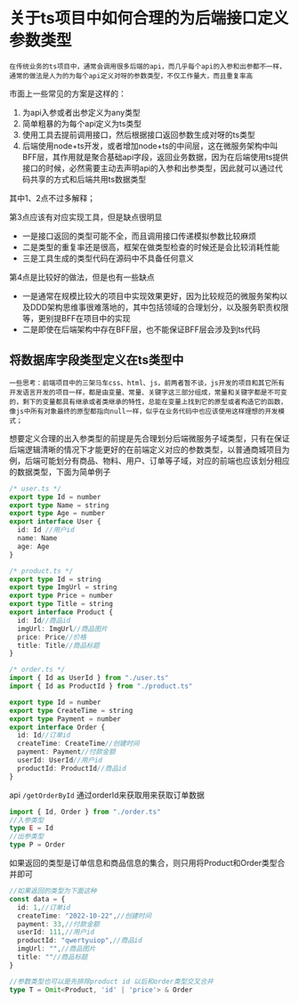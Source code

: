 # 关于ts项目中如何合理的为后端接口定义参数类型

    在传统业务的ts项目中，通常会调用很多后端的api，而几乎每个api的入参和出参都不一样，通常的做法是人为的为每个api定义对呀的参数类型，不仅工作量大，而且重复率高

市面上一些常见的方案是这样的：
1. 为api入参或者出参定义为any类型
2. 简单粗暴的为每个api定义为ts类型
3. 使用工具去提前调用接口，然后根据接口返回参数生成对呀的ts类型
4. 后端使用node+ts开发，或者增加node+ts的中间层，这在微服务架构中叫BFF层，其作用就是聚合基础api字段，返回业务数据，因为在后端使用ts提供接口的时候，必然需要主动去声明api的入参和出参类型，因此就可以通过代码共享的方式和后端共用ts数据类型

其中1、2点不过多解释；

第3点应该有对应实现工具，但是缺点很明显
* 一是接口返回的类型可能不全，而且调用接口传递模拟参数比较麻烦
* 二是类型的重复率还是很高，框架在做类型检查的时候还是会比较消耗性能
* 三是工具生成的类型代码在源码中不具备任何意义

第4点是比较好的做法，但是也有一些缺点
* 一是通常在规模比较大的项目中实现效果更好，因为比较规范的微服务架构以及DDD架构思维事很难落地的，其中包括领域的合理划分，以及服务职责权限等，更别提BFF在项目中的实现
* 二是即使在后端架构中存在BFF层，也不能保证BFF层会涉及到ts代码


## 将数据库字段类型定义在ts类型中

    一些思考：前端项目中的三架马车css、html、js，前两者暂不谈，js开发的项目和其它所有开发语言开发的项目一样，都是由变量、常量、关键字这三部分组成，常量和关键字都是不可变的，剩下的变量都具有继承或者类继承的特性，总能在变量上找到它的原型或者构造它的函数，像js中所有对象最终的原型都指向null一样，似乎在业务代码中也应该使用这样理想的开发模式；

想要定义合理的出入参类型的前提是先合理划分后端微服务子域类型，只有在保证后端逻辑清晰的情况下才能更好的在前端定义对应的参数类型，以普通商城项目为例，后端可能划分有商品、物料、用户、订单等子域，对应的前端也应该划分相应的数据类型，下面为简单例子

~~~typescript
/* user.ts */
export type Id = number
export type Name = string
export type Age = number
export interface User {
  id: Id //用户id
  name: Name
  age: Age
}

~~~

~~~typescript
/* product.ts */
export type Id = string
export type ImgUrl = string
export type Price = number
export type Title = string
export interface Product {
  id: Id//商品id
  imgUrl: ImgUrl//商品图片
  price: Price//价格
  title: Title//商品标题
}

~~~

~~~typescript
/* order.ts */
import { Id as UserId } from "./user.ts"
import { Id as ProductId } from "./product.ts"

export type Id = number
export type CreateTime = string
export type Payment = number
export interface Order {
  id: Id//订单id
  createTime: CreateTime//创建时间
  payment: Payment//付款金额
  userId: UserId//用户id
  productId: ProductId//商品id
}

~~~

api `/getOrderById` 通过orderId来获取用来获取订单数据

~~~ts
import { Id, Order } from "./order.ts"
//入参类型
type E = Id
//出参类型
type P = Order
~~~

如果返回的类型是订单信息和商品信息的集合，则只用将Product和Order类型合并即可

~~~ts
//如果返回的类型为下面这种
const data = {
  id: 1,//订单id
  createTime: "2022-10-22",//创建时间
  payment: 33,//付款金额
  userId: 111,//用户id
  productId: "qwertyuiop",//商品id
  imgUrl: "",//商品图片
  title: ""//商品标题
}

//参数类型也可以是先排除product id 以后和order类型交叉合并
type T = Omit<Product, 'id' | 'price'> & Order
~~~

